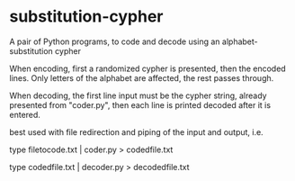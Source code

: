 # substitution-cypher
A pair of Python programs, to code and decode using an alphabet-substitution cypher

When encoding, first a randomized cypher is presented, then the encoded lines.   Only letters of the alphabet are affected, the rest passes through.

When decoding, the first line input must be the cypher string, already presented from "coder.py", then each line is printed decoded after it is entered.

best used with file redirection and piping of the input and output, i.e.

type filetocode.txt | coder.py > codedfile.txt

type codedfile.txt | decoder.py > decodedfile.txt
